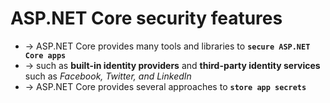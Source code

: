 # ASP.NET Core security features
* -> ASP.NET Core provides many tools and libraries to **`secure ASP.NET Core apps`**
* -> such as **built-in identity providers** and **third-party identity services** such as _Facebook, Twitter, and LinkedIn_
* -> ASP.NET Core provides several approaches to **`store app secrets`**